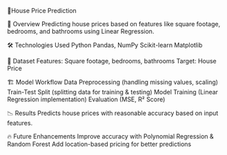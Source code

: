 🏡House Price Prediction

📌 Overview
Predicting house prices based on features like square footage, bedrooms, and bathrooms using Linear Regression.

🛠️ Technologies Used
Python 
Pandas, NumPy 
Scikit-learn 
Matplotlib 

📂 Dataset
Features: Square footage, bedrooms, bathrooms
Target: House Price

🏗️ Model Workflow
Data Preprocessing (handling missing values, scaling)
Train-Test Split (splitting data for training & testing)
Model Training (Linear Regression implementation)
Evaluation (MSE, R² Score)

📉 Results
Predicts house prices with reasonable accuracy based on input features.

🔥 Future Enhancements
Improve accuracy with Polynomial Regression & Random Forest
Add location-based pricing for better predictions
